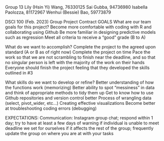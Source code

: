 Group 13
Lily (Hsin Yi) Wang, 76330125
Sai Gubba, 94736980
Isabella Paolozza, 81172967
Wenhui (Bessie) Bao, 59773879

DSCI 100 (Feb. 2023) Group Project Contract
GOALS
What are our team goals for this project?
Become more comfortable with coding with R and collaborating using Github
Be more familiar in designing predictive models such as regression
Meet all criteria to receive a “good” grade (B to A)

What do we want to accomplish?
Complete the project to the agreed upon standard (A or B as of right now) 
Complete the project on time
Pace the work so that we are not scrambling to finish near the deadline, and so that no singular person is left with the majority of the work on their hands
Everyone should finish the project feeling that they developed the skills outlined in #3

What skills do we want to develop or refine?
Better understanding of how the functions work (memorizing)
Better ability to spot “messiness” in data and think of appropriate methods to tidy them up
Get to know how to use Github repositories and version control better
Process of wrangling data (select, pivot_wider, etc…)
Creating effective visualizations 
Become better at troubleshooting coding errors (debugging)

EXPECTATIONS: 
Communication: Instagram group chat; respond within 1 day; try to have at least a few days of warning if individual is unable to meet deadline we set for ourselves if it affects the rest of the group; frequently update the group on where you are at with your tasks
